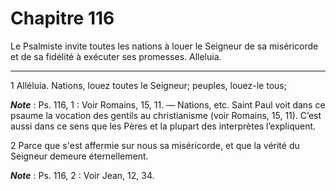 # Chapitre 116

Le Psalmiste invite toutes les nations à louer le Seigneur de sa miséricorde et de sa fidélité à exécuter ses promesses.
Alleluia.

***

1 Alléluia. Nations, louez toutes le Seigneur; peuples, louez-le tous;

***Note*** :  Ps. 116, 1 : Voir Romains, 15, 11. ― Nations, etc. Saint Paul voit dans ce psaume la vocation des gentils au christianisme (voir Romains, 15, 11). C’est aussi dans ce sens que les Pères et la plupart des interprètes l’expliquent.

2 Parce que s'est affermie sur nous sa miséricorde, et que la vérité du Seigneur demeure éternellement.

***Note*** :  Ps. 116, 2 : Voir Jean, 12, 34.

